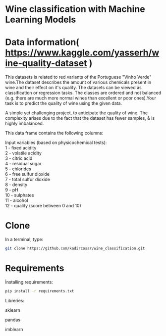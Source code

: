 # Wine classification with Machine Learning Models 
# Data information( https://www.kaggle.com/yasserh/wine-quality-dataset )

This datasets is related to red variants of the Portuguese "Vinho Verde" wine.The dataset describes the amount of various chemicals present in wine and their effect on it's quality. The datasets can be viewed as classification or regression tasks. The classes are ordered and not balanced (e.g. there are much more normal wines than excellent or poor ones).Your task is to predict the quality of wine using the given data.

A simple yet challenging project, to anticipate the quality of wine.
The complexity arises due to the fact that the dataset has fewer samples, & is highly imbalanced.

This data frame contains the following columns:

Input variables (based on physicochemical tests):\
1 - fixed acidity\
2 - volatile acidity\
3 - citric acid\
4 - residual sugar\
5 - chlorides\
6 - free sulfur dioxide\
7 - total sulfur dioxide\
8 - density\
9 - pH\
10 - sulphates\
11 - alcohol\
12 - quality (score between 0 and 10)

# Clone

In a terminal, type:
```bash
git clone https://github.com/kadircosar/wine_classification.git
```

# Requirements 
İnstalling requirements:
```bash
pip install -r requirements.txt
```


Libreries:

sklearn

pandas

imblearn

